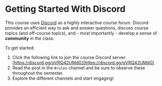 # Getting Started With Discord

This course uses [Discord](https://discord.com/) as a highly interactive course
forum. Discord provides an efficient way to ask and answer questions, discuss
course topics (and off-course topics), and - most importantly - develop a sense
of **community** in the class.

To get started:

1. Click the following link to join the course Discord server:
   [https://discord.gg/qVRQ42UMdG](https://discord.gg/qVRQ42UMdG) 
1. Read the post in the `#rules` channel and be sure to observe these throughout the semester.
1. Explore the different channels and start engaging! 

